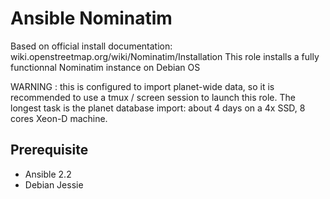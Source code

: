 # Ansible Nominatim
Based on official install documentation: wiki.openstreetmap.org/wiki/Nominatim/Installation
This role installs a fully functionnal Nominatim instance on Debian OS

WARNING : this is configured to import planet-wide data, so it is recommended to use a tmux / screen session to launch this role.
          The longest task is the planet database import: about 4 days on a 4x SSD, 8 cores Xeon-D machine.

## Prerequisite
- Ansible 2.2
- Debian Jessie

